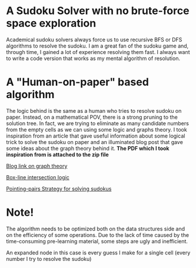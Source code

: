 # A Sudoku Solver with no brute-force space exploration 
Academical sudoku solvers always force us to use recursive BFS or DFS algorithms to resolve the sudoku.
I am a great fan of the sudoku game and, through time, I gained a lot of experience resolving them fast.
I always want to write a code version that works as my mental algorithm of resolution.

# A "Human-on-paper" based algorithm
The logic behind is the same as a human who tries to resolve sudoku on paper. Instead, on a mathematical POV, there is a strong pruning to the solution tree.
In fact, we are trying to eliminate as many candidate numbers from the empty cells as we can using some logic and graphs theory.
I took inspiration from an article that gave useful information about some logical trick to solve the sudoku on paper and an illuminated blog post that gave some ideas about the graph theory behind it.
**The PDF which I took inspiration from is attached to the zip file**

[Blog link on graph theory](https://rakhman.info/blog/solving-sudoku-with-graph-theory/#fn-1)

[Box-line intersection logic](https://www.puzzlemystery.com/Sudoku/SudokuTutorial/Algorithms/BoxLineReduction.aspx)

[Pointing-pairs Strategy for solving sudokus](https://www.sudoku.org.uk/SolvingTechniques/IntersectionRemoval.asp)

# Note!
The algorithm needs to be optimized both on the data structures side and on the efficiency of some operations. 
Due to the lack of time caused by the time-consuming pre-learning material, some steps are ugly and inefficient.

An expanded node in this case is every guess I make for a single cell (every number I try to resolve the sudoku)
